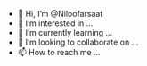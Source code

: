 - 👋 Hi, I’m @Niloofarsaat
- 👀 I’m interested in ...
- 🌱 I’m currently learning ...
- 💞️ I’m looking to collaborate on ...
- 📫 How to reach me ...

<!---
Niloofarsaat/Niloofarsaat is a ✨ special ✨ repository because its `README.md` (this file) appears on your GitHub profile.
You can click the Preview link to take a look at your changes.
--->
